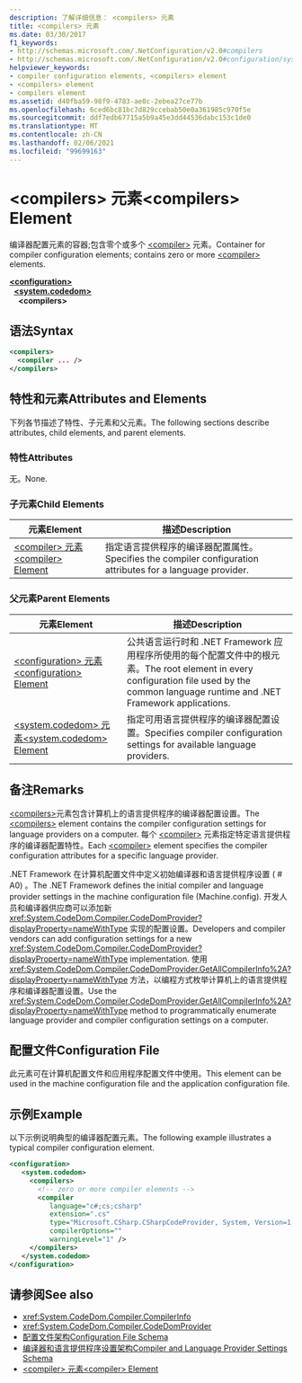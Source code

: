 ```yaml
---
description: 了解详细信息： <compilers> 元素
title: <compilers> 元素
ms.date: 03/30/2017
f1_keywords:
- http://schemas.microsoft.com/.NetConfiguration/v2.0#compilers
- http://schemas.microsoft.com/.NetConfiguration/v2.0#configuration/system.codedom/compilers
helpviewer_keywords:
- compiler configuration elements, <compilers> element
- <compilers> element
- compilers element
ms.assetid: d40fba59-98f9-4783-ae0c-2ebea27ce77b
ms.openlocfilehash: 6ced6bc81bc7d829ccebab50e0a361985c970f5e
ms.sourcegitcommit: ddf7edb67715a5b9a45e3dd44536dabc153c1de0
ms.translationtype: MT
ms.contentlocale: zh-CN
ms.lasthandoff: 02/06/2021
ms.locfileid: "99699163"
---
```

# <a name="compilers-element"></a><span data-ttu-id="a96cb-103">\<compilers> 元素</span><span class="sxs-lookup"><span data-stu-id="a96cb-103">\<compilers> Element</span></span>

<span data-ttu-id="a96cb-104">编译器配置元素的容器;包含零个或多个 [\<compiler>](compiler-element.md) 元素。</span><span class="sxs-lookup"><span data-stu-id="a96cb-104">Container for compiler configuration elements; contains zero or more [\<compiler>](compiler-element.md) elements.</span></span>  

[**\<configuration>**](../configuration-element.md)\
&nbsp;&nbsp;[**\<system.codedom>**](system-codedom-element.md)\
&nbsp;&nbsp;&nbsp;&nbsp;**\<compilers>**

## <a name="syntax"></a><span data-ttu-id="a96cb-105">语法</span><span class="sxs-lookup"><span data-stu-id="a96cb-105">Syntax</span></span>  
  
```xml  
<compilers>  
  <compiler ... />  
</compilers>  
```  
  
## <a name="attributes-and-elements"></a><span data-ttu-id="a96cb-106">特性和元素</span><span class="sxs-lookup"><span data-stu-id="a96cb-106">Attributes and Elements</span></span>  

 <span data-ttu-id="a96cb-107">下列各节描述了特性、子元素和父元素。</span><span class="sxs-lookup"><span data-stu-id="a96cb-107">The following sections describe attributes, child elements, and parent elements.</span></span>  
  
### <a name="attributes"></a><span data-ttu-id="a96cb-108">特性</span><span class="sxs-lookup"><span data-stu-id="a96cb-108">Attributes</span></span>  

 <span data-ttu-id="a96cb-109">无。</span><span class="sxs-lookup"><span data-stu-id="a96cb-109">None.</span></span>  
  
### <a name="child-elements"></a><span data-ttu-id="a96cb-110">子元素</span><span class="sxs-lookup"><span data-stu-id="a96cb-110">Child Elements</span></span>  
  
|<span data-ttu-id="a96cb-111">元素</span><span class="sxs-lookup"><span data-stu-id="a96cb-111">Element</span></span>|<span data-ttu-id="a96cb-112">描述</span><span class="sxs-lookup"><span data-stu-id="a96cb-112">Description</span></span>|  
|-------------|-----------------|  
|[<span data-ttu-id="a96cb-113">\<compiler> 元素</span><span class="sxs-lookup"><span data-stu-id="a96cb-113">\<compiler> Element</span></span>](compiler-element.md)|<span data-ttu-id="a96cb-114">指定语言提供程序的编译器配置属性。</span><span class="sxs-lookup"><span data-stu-id="a96cb-114">Specifies the compiler configuration attributes for a language provider.</span></span>|  
  
### <a name="parent-elements"></a><span data-ttu-id="a96cb-115">父元素</span><span class="sxs-lookup"><span data-stu-id="a96cb-115">Parent Elements</span></span>  
  
|<span data-ttu-id="a96cb-116">元素</span><span class="sxs-lookup"><span data-stu-id="a96cb-116">Element</span></span>|<span data-ttu-id="a96cb-117">描述</span><span class="sxs-lookup"><span data-stu-id="a96cb-117">Description</span></span>|  
|-------------|-----------------|  
|[<span data-ttu-id="a96cb-118">\<configuration> 元素</span><span class="sxs-lookup"><span data-stu-id="a96cb-118">\<configuration> Element</span></span>](../configuration-element.md)|<span data-ttu-id="a96cb-119">公共语言运行时和 .NET Framework 应用程序所使用的每个配置文件中的根元素。</span><span class="sxs-lookup"><span data-stu-id="a96cb-119">The root element in every configuration file used by the common language runtime and .NET Framework applications.</span></span>|  
|[<span data-ttu-id="a96cb-120">\<system.codedom> 元素</span><span class="sxs-lookup"><span data-stu-id="a96cb-120">\<system.codedom> Element</span></span>](system-codedom-element.md)|<span data-ttu-id="a96cb-121">指定可用语言提供程序的编译器配置设置。</span><span class="sxs-lookup"><span data-stu-id="a96cb-121">Specifies compiler configuration settings for available language providers.</span></span>|  
  
## <a name="remarks"></a><span data-ttu-id="a96cb-122">备注</span><span class="sxs-lookup"><span data-stu-id="a96cb-122">Remarks</span></span>  

 <span data-ttu-id="a96cb-123">[\<compilers>](compilers-element.md)元素包含计算机上的语言提供程序的编译器配置设置。</span><span class="sxs-lookup"><span data-stu-id="a96cb-123">The [\<compilers>](compilers-element.md) element contains the compiler configuration settings for language providers on a computer.</span></span> <span data-ttu-id="a96cb-124">每个 [\<compiler>](compiler-element.md) 元素指定特定语言提供程序的编译器配置特性。</span><span class="sxs-lookup"><span data-stu-id="a96cb-124">Each [\<compiler>](compiler-element.md) element specifies the compiler configuration attributes for a specific language provider.</span></span>  
  
 <span data-ttu-id="a96cb-125">.NET Framework 在计算机配置文件中定义初始编译器和语言提供程序设置 ( # A0) 。</span><span class="sxs-lookup"><span data-stu-id="a96cb-125">The .NET Framework defines the initial compiler and language provider settings in the machine configuration file (Machine.config).</span></span> <span data-ttu-id="a96cb-126">开发人员和编译器供应商可以添加新 <xref:System.CodeDom.Compiler.CodeDomProvider?displayProperty=nameWithType> 实现的配置设置。</span><span class="sxs-lookup"><span data-stu-id="a96cb-126">Developers and compiler vendors can add configuration settings for a new <xref:System.CodeDom.Compiler.CodeDomProvider?displayProperty=nameWithType> implementation.</span></span> <span data-ttu-id="a96cb-127">使用 <xref:System.CodeDom.Compiler.CodeDomProvider.GetAllCompilerInfo%2A?displayProperty=nameWithType> 方法，以编程方式枚举计算机上的语言提供程序和编译器配置设置。</span><span class="sxs-lookup"><span data-stu-id="a96cb-127">Use the <xref:System.CodeDom.Compiler.CodeDomProvider.GetAllCompilerInfo%2A?displayProperty=nameWithType> method to programmatically enumerate language provider and compiler configuration settings on a computer.</span></span>  
  
## <a name="configuration-file"></a><span data-ttu-id="a96cb-128">配置文件</span><span class="sxs-lookup"><span data-stu-id="a96cb-128">Configuration File</span></span>  

 <span data-ttu-id="a96cb-129">此元素可在计算机配置文件和应用程序配置文件中使用。</span><span class="sxs-lookup"><span data-stu-id="a96cb-129">This element can be used in the machine configuration file and the application configuration file.</span></span>  
  
## <a name="example"></a><span data-ttu-id="a96cb-130">示例</span><span class="sxs-lookup"><span data-stu-id="a96cb-130">Example</span></span>  

 <span data-ttu-id="a96cb-131">以下示例说明典型的编译器配置元素。</span><span class="sxs-lookup"><span data-stu-id="a96cb-131">The following example illustrates a typical compiler configuration element.</span></span>  
  
```xml  
<configuration>  
   <system.codedom>  
     <compilers>  
       <!-- zero or more compiler elements -->  
       <compiler
          language="c#;cs;csharp"
          extension=".cs"  
          type="Microsoft.CSharp.CSharpCodeProvider, System, Version=1.0.5000.0, Culture=neutral, PublicKeyToken=b77a5c561934e089"  
          compilerOptions=""
          warningLevel="1" />  
     </compilers>  
   </system.codedom>  
</configuration>  
```  
  
## <a name="see-also"></a><span data-ttu-id="a96cb-132">请参阅</span><span class="sxs-lookup"><span data-stu-id="a96cb-132">See also</span></span>

- <xref:System.CodeDom.Compiler.CompilerInfo>
- <xref:System.CodeDom.Compiler.CodeDomProvider>
- [<span data-ttu-id="a96cb-133">配置文件架构</span><span class="sxs-lookup"><span data-stu-id="a96cb-133">Configuration File Schema</span></span>](../index.md)
- [<span data-ttu-id="a96cb-134">编译器和语言提供程序设置架构</span><span class="sxs-lookup"><span data-stu-id="a96cb-134">Compiler and Language Provider Settings Schema</span></span>](index.md)
- [<span data-ttu-id="a96cb-135">\<compiler> 元素</span><span class="sxs-lookup"><span data-stu-id="a96cb-135">\<compiler> Element</span></span>](compiler-element.md)
